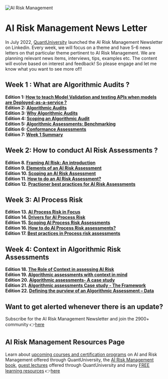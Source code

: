 
![AI Risk Management](https://media-exp2.licdn.com/dms/image/C5616AQHvwqh1Y29Rsg/profile-displaybackgroundimage-shrink_350_1400/0/1657134648528?e=1663804800&v=beta&t=pBW1f5UAAv34K-k8r51zQLG_k1qz_asXGREEepK9rPc)

# AI Risk Management News Letter
In July 2022, [QuantUniversity](https://www.quantuniversity.com) launched the AI Risk Management Newsletter on Linkedin. Every week, we will focus on a theme and have 5-6 news letters on that particular theme pertinent to AI Risk Management. We are planning relevant news items, interviews, tips, examples etc. The content will evolve based on interest and feedback! So please engage and let me know what you want to see more of!!

## Week 1 : What are Algorithmic Audits ?
 **Edition 1: [How to teach Model Validation and testing APIs when models are Deployed-as-a-service ?](https://www.linkedin.com/pulse/ai-risk-management-practice-how-teach-model-testing-sri/) </br>**
 **Edition 2: [Algorithmic Audits](https://www.linkedin.com/pulse/ai-risk-management-practice-sri-krishnamurthy-cfa-cap/) </br>**
 **Edition 3: [Why Algorithmic Audits](https://www.linkedin.com/pulse/why-algorithmic-audits-sri-krishnamurthy-cfa-cap/) </br>**
 **Edition 4: [Scoping an Algorithmic Audit](https://www.linkedin.com/pulse/pragmatic-algorithmic-risk-management-scoping-sri/?trackingId=ybMq2KH%2BRq%2BZd2irdIcZhQ%3D%3D) </br>**
 **Edition 5: [Algorithmic Assessments: Benchmarking](https://www.linkedin.com/pulse/ai-risk-management-practice-benchmarking-sri-krishnamurthy-cfa-cap/) </br>**
 **Edition 6: [Conformance Assessments](https://www.linkedin.com/pulse/ai-risk-management-practice-conformance-assessments-sri/) </br>**
 **Edition 7: [Week 1 Summary](https://www.linkedin.com/pulse/ai-risk-management-newsletter-week-1-summary-krishnamurthy-cfa-cap/) </br>**

## Week 2: How to conduct AI Risk Assessments ?  
 **Edition 8. [Framing AI Risk: An introduction](https://www.linkedin.com/pulse/ai-risk-management-practice-framing-sri-krishnamurthy-cfa-cap/?trackingId=VphaS9zPSCOhjgalORe6LQ%3D%3D)</br>**
 **Edition 9. [Elements of an AI Risk Assessment](https://www.linkedin.com/pulse/ai-risk-assessments-sri-krishnamurthy-cfa-cap/)</br>**
 **Edition 10. [Scoping an AI Risk Assessment](https://www.linkedin.com/pulse/ai-risk-assessments-scoping-sri-krishnamurthy-cfa-cap/) </br>**
 **Edition 11. [How to do an AI Risk Assessment?](https://www.linkedin.com/pulse/how-do-ai-risk-assessments-sri-krishnamurthy-cfa-cap/)</br>**
 **Edition 12. [Practioner best practices for AI Risk Assessments](https://www.linkedin.com/pulse/best-practices-ai-risk-assessments-sri-krishnamurthy-cfa-cap/)</br>**
 
 ## Week 3: AI Process Risk
 **Edition 13. [AI Process Risk in Focus](https://www.linkedin.com/pulse/ai-process-risk-focus-sri-krishnamurthy-cfa-cap/?trackingId=nUhLHuCrThqb8gdylNq9ww%3D%3D)</br>**
 **Edition 14. [Drivers for AI Process Risk](https://www.linkedin.com/pulse/drivers-ai-process-risk-sri-krishnamurthy-cfa-cap/)</br>**
 **Edition 15. [Scoping AI Process Risk Assessments](https://www.linkedin.com/pulse/scoping-ai-process-risk-sri-krishnamurthy-cfa-cap/)</br>**
 **Edition 16. [How to do AI Process Risk assessments?](https://www.linkedin.com/pulse/how-do-ai-process-risk-assessments-sri-krishnamurthy-cfa-cap/)</br>**
 **Edition 17. [Best practices in Process risk assessments](https://www.linkedin.com/pulse/best-practices-ai-process-risk-assessments-krishnamurthy-cfa-cap/)</br>**
 
  ## Week 4: Context in Algorithmic Risk Assessments
 **Edition 18. [The Role of Context in assessing AI Risk](https://www.linkedin.com/pulse/role-context-assessing-ai-risk-sri-krishnamurthy-cfa-cap/)</br>**
 **Edition 19. [Algorithmic assessments with context in mind](https://www.linkedin.com/pulse/role-context-assessing-ai-risk-sri-krishnamurthy-cfa-cap/)</br>**
 **Edition 20. [Algorithmic assessments- A case study](https://www.linkedin.com/pulse/algorithmic-assessments-case-study-sri-krishnamurthy-cfa-cap)</br>**
 **Edition 21. [Algorithmic assessments Case study - The Framework](https://www.linkedin.com/pulse/algorithmic-assessments-case-study-framework-sri/)</br>**
 **Edition 22. [Defining the purview of an Algorithmic Assessment – Data](https://www.linkedin.com/pulse/defining-purview-algorithmic-assessment-data-krishnamurthy-cfa-cap)</br>**
 
 ## Want to get alerted whenever there is an update?
 Subscribe for the AI Risk Management Newsletter and join the 2900+ community 👉[here](https://www.linkedin.com/newsletters/ai-risk-management-newsletter-6951868127286636544/)
 
 ## AI Risk Management Resources Page
 Learn about [upcoming courses and certification programs](https://quantuniversity.com) on AI and Risk Management offered through QuantUniversity, the [AI Risk Management book](https://www.airiskmgt.com), [guest lectures](https://quantuniversity.com/lectures.html) offered through QuantUniversity and many [FREE learning resources](https://academy.qusandbox.com/register) 👉[here](https://github.com/airiskmgt/AI-Risk-Management/blob/main/README.md) 
